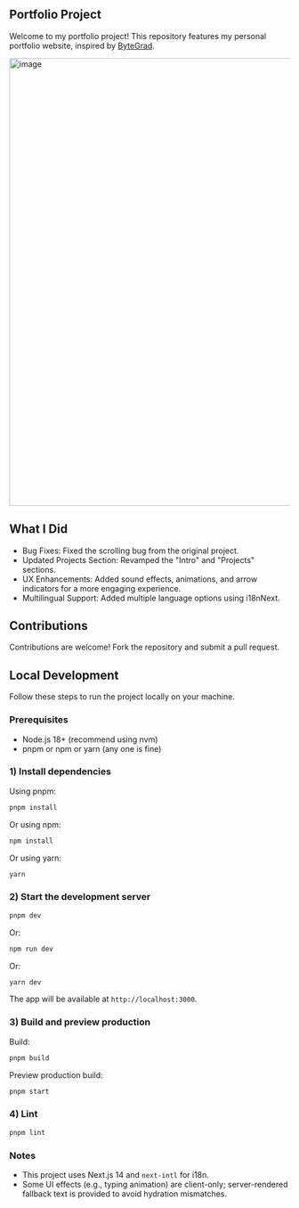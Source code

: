 ## Portfolio Project
Welcome to my portfolio project! This repository features my personal portfolio website, inspired by [ByteGrad](https://www.youtube.com/watch?v=sUKptmUVIBM&t=21888s).

<img width="804" alt="image" src="https://github.com/Codefreyy/joy-personal-portfolio/assets/104683968/92cae13b-3e5f-4874-afdb-c432b1a410f0">



## What I Did
- Bug Fixes: Fixed the scrolling bug from the original project.
- Updated Projects Section: Revamped the "Intro" and "Projects" sections.
- UX Enhancements: Added sound effects, animations, and arrow indicators for a more engaging experience.
- Multilingual Support: Added multiple language options using i18nNext.

## Contributions
Contributions are welcome! Fork the repository and submit a pull request.

## Local Development

Follow these steps to run the project locally on your machine.

### Prerequisites
- Node.js 18+ (recommend using nvm)
- pnpm or npm or yarn (any one is fine)

### 1) Install dependencies
Using pnpm:

```bash
pnpm install
```

Or using npm:

```bash
npm install
```

Or using yarn:

```bash
yarn
```

### 2) Start the development server

```bash
pnpm dev
```

Or:

```bash
npm run dev
```

Or:

```bash
yarn dev
```

The app will be available at `http://localhost:3000`.

### 3) Build and preview production

Build:

```bash
pnpm build
```

Preview production build:

```bash
pnpm start
```

### 4) Lint

```bash
pnpm lint
```

### Notes
- This project uses Next.js 14 and `next-intl` for i18n.
- Some UI effects (e.g., typing animation) are client-only; server-rendered fallback text is provided to avoid hydration mismatches.
